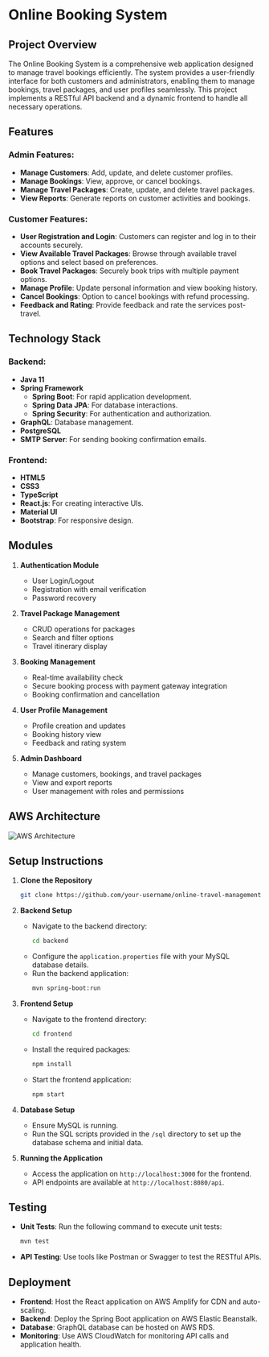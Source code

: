 # Online Booking System

## Project Overview

The Online Booking System is a comprehensive web application designed to manage travel bookings efficiently. The system provides a user-friendly interface for both customers and administrators, enabling them to manage bookings, travel packages, and user profiles seamlessly. This project implements a RESTful API backend and a dynamic frontend to handle all necessary operations.

## Features

### Admin Features:
- **Manage Customers**: Add, update, and delete customer profiles.
- **Manage Bookings**: View, approve, or cancel bookings.
- **Manage Travel Packages**: Create, update, and delete travel packages.
- **View Reports**: Generate reports on customer activities and bookings.

### Customer Features:
- **User Registration and Login**: Customers can register and log in to their accounts securely.
- **View Available Travel Packages**: Browse through available travel options and select based on preferences.
- **Book Travel Packages**: Securely book trips with multiple payment options.
- **Manage Profile**: Update personal information and view booking history.
- **Cancel Bookings**: Option to cancel bookings with refund processing.
- **Feedback and Rating**: Provide feedback and rate the services post-travel.

## Technology Stack

### Backend:
- **Java 11**
- **Spring Framework**
  - **Spring Boot**: For rapid application development.
  - **Spring Data JPA**: For database interactions.
  - **Spring Security**: For authentication and authorization.
- **GraphQL**: Database management.
- **PostgreSQL**
- **SMTP Server**: For sending booking confirmation emails.

### Frontend:
- **HTML5**
- **CSS3**
- **TypeScript**
- **React.js**: For creating interactive UIs.
- **Material UI**
- **Bootstrap**: For responsive design.

## Modules

1. **Authentication Module**
   - User Login/Logout
   - Registration with email verification
   - Password recovery

2. **Travel Package Management**
   - CRUD operations for packages
   - Search and filter options
   - Travel itinerary display

3. **Booking Management**
   - Real-time availability check
   - Secure booking process with payment gateway integration
   - Booking confirmation and cancellation

4. **User Profile Management**
   - Profile creation and updates
   - Booking history view
   - Feedback and rating system

5. **Admin Dashboard**
   - Manage customers, bookings, and travel packages
   - View and export reports
   - User management with roles and permissions

## AWS Architecture
![AWS Architecture](https://github.com/user-attachments/assets/f6f11cce-cbe3-42bb-ac74-d1880a358a82)

## Setup Instructions

1. **Clone the Repository**
   ```bash
   git clone https://github.com/your-username/online-travel-management-system.git
   ```

2. **Backend Setup**
   - Navigate to the backend directory:
     ```bash
     cd backend
     ```
   - Configure the `application.properties` file with your MySQL database details.
   - Run the backend application:
     ```bash
     mvn spring-boot:run
     ```

3. **Frontend Setup**
   - Navigate to the frontend directory:
     ```bash
     cd frontend
     ```
   - Install the required packages:
     ```bash
     npm install
     ```
   - Start the frontend application:
     ```bash
     npm start
     ```

4. **Database Setup**
   - Ensure MySQL is running.
   - Run the SQL scripts provided in the `/sql` directory to set up the database schema and initial data.

5. **Running the Application**
   - Access the application on `http://localhost:3000` for the frontend.
   - API endpoints are available at `http://localhost:8080/api`.

## Testing

- **Unit Tests**: Run the following command to execute unit tests:
  ```bash
  mvn test
  ```
- **API Testing**: Use tools like Postman or Swagger to test the RESTful APIs.

## Deployment

- **Frontend**: Host the React application on AWS Amplify for CDN and auto-scaling.
- **Backend**: Deploy the Spring Boot application on AWS Elastic Beanstalk.
- **Database**: GraphQL database can be hosted on AWS RDS.
- **Monitoring**: Use AWS CloudWatch for monitoring API calls and application health.
